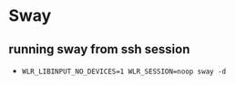Sway
====

## running sway from ssh session

- `WLR_LIBINPUT_NO_DEVICES=1 WLR_SESSION=noop sway -d`
